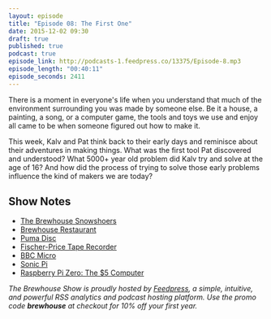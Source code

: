 ```yaml
---
layout: episode
title: "Episode 08: The First One"
date: 2015-12-02 09:30
draft: true
published: true
podcast: true
episode_link: http://podcasts-1.feedpress.co/13375/Episode-8.mp3
episode_length: "00:40:11"
episode_seconds: 2411
---
```


There is a moment in everyone's life when you understand that much of the environment surrounding you was made by someone else. Be it a house, a painting, a song, or a computer game, the tools and toys we use and enjoy all came to be when someone figured out how to make it.

This week, Kalv and Pat think back to their early days and reminisce about their adventures in making things. What was the first tool Pat discovered and understood? What 5000+ year old problem did Kalv try and solve at the age of 16? And how did the process of trying to solve those early problems influence the kind of makers we are today?

## Show Notes

- [The Brewhouse Snowshoers](https://twitter.com/whistlerolympic/status/669972532124999680)
- [Brewhouse Restaurant](http://www.mjg.ca/brewhouse/)
- [Puma Disc](http://about.puma.com/en/this-is-puma/history#90s)
- [Fischer-Price Tape Recorder](http://www.thisoldtoy.com/l_fp_set/toy-pages/3000s/3818-taperecorder.html)
- [BBC Micro](https://en.wikipedia.org/wiki/BBC_Micro)
- [Sonic Pi](http://sonic-pi.net)
- [Raspberry Pi Zero: The $5 Computer](https://www.raspberrypi.org/blog/raspberry-pi-zero/)

*The Brewhouse Show is proudly hosted by [Feedpress][FP], a simple, intuitive, and powerful RSS analytics and podcast hosting platform. Use the promo code **brewhouse** at checkout for 10% off your first year.*

[FP]: http://feed.press
[TBS]: http://brewhouse.io/show/